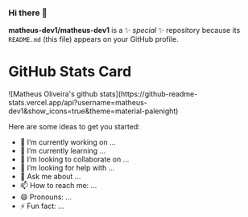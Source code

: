 ### Hi there 👋

**matheus-dev1/matheus-dev1** is a ✨ _special_ ✨ repository because its `README.md` (this file) appears on your GitHub profile.

<h1>GitHub Stats Card</h1>
![Matheus Oliveira's github stats](https://github-readme-stats.vercel.app/api?username=matheus-dev1&show_icons=true&theme=material-palenight)

Here are some ideas to get you started:

- 🔭 I’m currently working on ...
- 🌱 I’m currently learning ...
- 👯 I’m looking to collaborate on ...
- 🤔 I’m looking for help with ...
- 💬 Ask me about ...
- 📫 How to reach me: ...
- 😄 Pronouns: ...
- ⚡ Fun fact: ...

